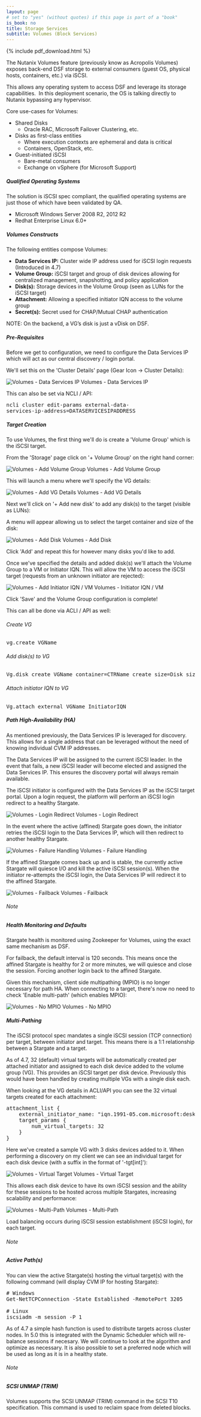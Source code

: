 ```yaml
---
layout: page
# set to "yes" (without quotes) if this page is part of a "book"
is_book: no
title: Storage Services
subtitle: Volumes (Block Services)
---
```


{% include pdf_download.html %}

The Nutanix Volumes feature (previously know as Acropolis Volumes) exposes back-end DSF storage to external consumers (guest OS, physical hosts, containers, etc.) via iSCSI.

This allows any operating system to access DSF and leverage its storage capabilities.  In this deployment scenario, the OS is talking directly to Nutanix bypassing any hypervisor. 

Core use-cases for Volumes:

* Shared Disks
	+ Oracle RAC, Microsoft Failover Clustering, etc.
* Disks as first-class entities
	+ Where execution contexts are ephemeral and data is critical
	+ Containers, OpenStack, etc.
* Guest-initiated iSCSI
	+ Bare-metal consumers
	+ Exchange on vSphere (for Microsoft Support)

##### Qualified Operating Systems

The solution is iSCSI spec compliant, the qualified operating systems are just those of which have been validated by QA.

*  Microsoft Windows Server 2008 R2, 2012 R2
*  Redhat Enterprise Linux 6.0+

##### Volumes Constructs

The following entities compose Volumes:

* **Data Services IP:** Cluster wide IP address used for iSCSI login requests (Introduced in 4.7)
* **Volume Group:** iSCSI target and group of disk devices allowing for centralized management, snapshotting, and policy application
* **Disk(s):** Storage devices in the Volume Group (seen as LUNs for the iSCSI target)
* **Attachment:** Allowing a specified initiator IQN access to the volume group
* **Secret(s):** Secret used for CHAP/Mutual CHAP authentication

NOTE: On the backend, a VG’s disk is just a vDisk on DSF.

##### Pre-Requisites

Before we get to configuration, we need to configure the Data Services IP which will act as our central discovery / login portal.

We'll set this on the 'Cluster Details' page (Gear Icon -> Cluster Details):

![Volumes - Data Services IP](imagesv2/Prism/blockservices/abs_0.png)
Volumes - Data Services IP

This can also be set via NCLI / API:

<pre>
ncli cluster edit-params external-data-
services-ip-address=DATASERVICESIPADDRESS
</pre>

##### Target Creation

To use Volumes, the first thing we'll do is create a 'Volume Group' which is the iSCSI target.

From the 'Storage' page click on '+ Volume Group' on the right hand corner:

![Volumes - Add Volume Group](imagesv2/Prism/blockservices/abs_1.png)
Volumes - Add Volume Group

This will launch a menu where we'll specify the VG details:

![Volumes - Add VG Details](imagesv2/Prism/blockservices/abs_2.png)
Volumes - Add VG Details

Next we'll click on '+ Add new disk' to add any disk(s) to the target (visible as LUNs):

A menu will appear allowing us to select the target container and size of the disk:

![Volumes - Add Disk](imagesv2/Prism/blockservices/abs_3.png)
Volumes - Add Disk

Click 'Add' and repeat this for however many disks you'd like to add.

Once we've specified the details and added disk(s) we'll attach the Volume Group to a VM or Initiator IQN. This will allow the VM to access the iSCSI target (requests from an unknown initiator are rejected):

![Volumes - Add Initiator IQN / VM](imagesv2/Prism/blockservices/abs_4.png)
Volumes - Initiator IQN / VM

Click 'Save' and the Volume Group configuration is complete!

This can all be done via ACLI / API as well:

###### Create VG

<pre>
vg.create VGName
</pre>

###### Add disk(s) to VG

<pre>
Vg.disk_create VGName container=CTRName create_size=Disk size, e.g. 500G
</pre>

###### Attach initiator IQN to VG

<pre>
Vg.attach_external VGName InitiatorIQN
</pre>

##### Path High-Availability (HA)

As mentioned previously, the Data Services IP is leveraged for discovery. This allows for a single address that can be leveraged without the need of knowing individual CVM IP addresses.

The Data Services IP will be assigned to the current iSCSI leader. In the event that fails, a new iSCSI leader will become elected and assigned the Data Services IP. This ensures the discovery portal will always remain available.

The iSCSI initiator is configured with the Data Services IP as the iSCSI target portal. Upon a login request, the platform will perform an iSCSI login redirect to a healthy Stargate.

![Volumes - Login Redirect](imagesv2/abs_login_1.png)
Volumes - Login Redirect

In the event where the active (affined) Stargate goes down, the initiator retries the iSCSI login to the Data Services IP, which will then redirect to another healthy Stargate.

![Volumes - Failure Handling](imagesv2/abs_login_2.png)
Volumes - Failure Handling

If the affined Stargate comes back up and is stable, the currently active Stargate will quiesce I/O and kill the active iSCSI session(s). When the initiator re-attempts the iSCSI login, the Data Services IP will redirect it to the affined Stargate.

![Volumes - Failback](imagesv2/abs_login_3.png)
Volumes - Failback

<div data-type="note" class="note"><h6>Note</h6>
<h5>Health Monitoring and Defaults</h5>

<p>Stargate health is monitored using Zookeeper for Volumes, using the exact same mechanism as DSF.</p>

<p>
  For failback, the default interval is 120 seconds.  This means once the affined Stargate is healthy for 2 or more minutes, we will quiesce and close the session.  Forcing another login back to the affined Stargate.
</p>
</div>

Given this mechanism, client side multipathing (MPIO) is no longer necessary for path HA. When connecting to a target, there's now no need to check 'Enable multi-path' (which enables MPIO):

![Volumes - No MPIO](imagesv2/abs_iscsi_connect.png)
Volumes - No MPIO

##### Multi-Pathing

The iSCSI protocol spec mandates a single iSCSI session (TCP connection) per target, between initiator and target. This means there is a 1:1 relationship between a Stargate and a target.

As of 4.7, 32 (default) virtual targets will be automatically created per attached initiator and assigned to each disk device added to the volume group (VG). This provides an iSCSI target per disk device. Previously this would have been handled by creating multiple VGs with a single disk each.

When looking at the VG details in ACLI/API you can see the 32 virtual targets created for each attachment:

<pre>
attachment_list {
	external_initiator_name: "iqn.1991-05.com.microsoft:desktop-foo"
	target_params {
		num_virtual_targets: 32
	}
}
</pre>

Here we've created a sample VG with 3 disks devices added to it. When performing a discovery on my client we can see an individual target for each disk device (with a suffix in the format of '-tgt[int]'):

![Volumes - Virtual Target](imagesv2/abs_iscsi_target.png)
Volumes - Virtual Target

This allows each disk device to have its own iSCSI session and the ability for these sessions to be hosted across multiple Stargates, increasing scalability and performance:

![Volumes - Multi-Path](imagesv2/abs_path_2.png)
Volumes - Multi-Path

Load balancing occurs during iSCSI session establishment (iSCSI login), for each target.

<div data-type="note" class="note"><h6>Note</h6>
<h5>Active Path(s)</h5>
<p>
  You can view the active Stargate(s) hosting the virtual target(s) with the following command (will display CVM IP for hosting Stargate):
</p>

<pre>
# Windows   
Get-NetTCPConnection -State Established -RemotePort 3205

# Linux
iscsiadm -m session -P 1
</pre>
</div>

As of 4.7 a simple hash function is used to distribute targets across cluster nodes. In 5.0 this is integrated with the Dynamic Scheduler which will re-balance sessions if necesary. We will continue to look at the algorithm and optimize as necessary. It is also possible to set a preferred node which will be used as long as it is in a healthy state.

<div data-type="note" class="note"><h6>Note</h6>
<h5>SCSI UNMAP (TRIM)</h5>
<p>
  Volumes supports the SCSI UNMAP (TRIM) command in the SCSI T10 specification.  This command is used to reclaim space from deleted blocks.
</p>
</div>